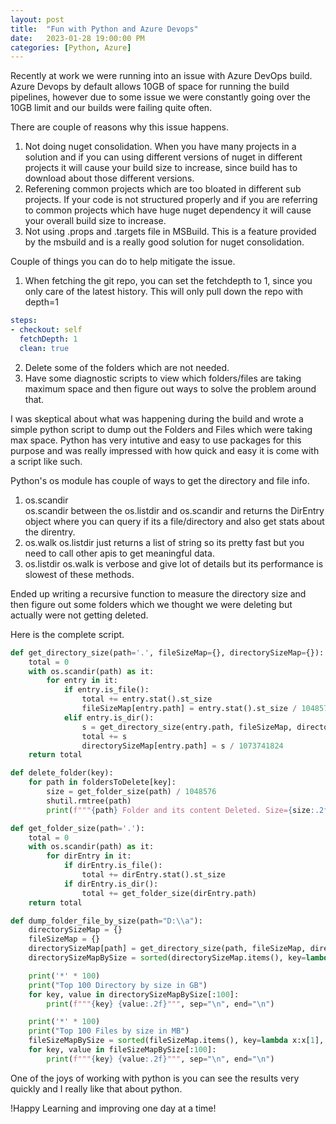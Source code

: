 ```yaml
---
layout: post
title:  "Fun with Python and Azure Devops"
date:   2023-01-28 19:00:00 PM
categories: [Python, Azure]
---
```


Recently at work we were running into an issue with Azure DevOps build. Azure Devops by default allows 10GB of space for running the build pipelines, however due to some issue we were constantly going over the 10GB limit and our builds were failing quite often.

There are couple of reasons why this issue happens.

1. Not doing nuget consolidation. When you have many projects in a solution and if you can using different versions of nuget in different projects it will cause your build size to increase, since build has to download about those different versions. 
2. Referening common projects which are too bloated in different sub projects. If your code is not structured properly and if you are referring to common projects which have huge nuget dependency it will cause your overall build size to increase.
3. Not using .props and .targets file in MSBuild. This is a feature provided by the msbuild and is a really good solution for nuget consolidation.

Couple of things you can do to help mitigate the issue.

1. When fetching the git repo, you can set the fetchdepth to 1, since you only care of the latest history. This will only pull down the repo with depth=1

```yaml
steps:
- checkout: self
  fetchDepth: 1
  clean: true
```

2. Delete some of the folders which are not needed.
3. Have some diagnostic scripts to view which folders/files are taking maximum space and then figure out ways to solve the problem around that.


I was skeptical about what was happening during the build and wrote a simple python script to dump out the Folders and Files which were taking max space. Python has very intutive and easy to use packages for this purpose and was really impressed with how quick and easy it is come with a script like such.

Python's os module has couple of ways to get the directory and file info.

1. os.scandir  
    os.scandir between the os.listdir and os.scandir and returns the DirEntry object where you can query if its a file/directory and also get stats about the direntry.
2. os.walk
    os.listdir just returns a list of string so its pretty fast but you need to call other apis to get meaningful data.
3. os.listdir
    os.walk is verbose and give lot of details but its performance is slowest of these methods.


Ended up writing a recursive function to measure the directory size and then figure out some folders which we thought we were deleting but actually were not getting deleted.

Here is the complete script.

```python
def get_directory_size(path='.', fileSizeMap={}, directorySizeMap={}):
    total = 0
    with os.scandir(path) as it:
        for entry in it:
            if entry.is_file():
                total += entry.stat().st_size
                fileSizeMap[entry.path] = entry.stat().st_size / 1048576
            elif entry.is_dir():
                s = get_directory_size(entry.path, fileSizeMap, directorySizeMap)
                total += s
                directorySizeMap[entry.path] = s / 1073741824
    return total

def delete_folder(key):
    for path in foldersToDelete[key]:
        size = get_folder_size(path) / 1048576
        shutil.rmtree(path)
        print(f"""{path} Folder and its content Deleted. Size={size:.2f} MB""")

def get_folder_size(path='.'):
    total = 0
    with os.scandir(path) as it:
        for dirEntry in it:
            if dirEntry.is_file():
                total += dirEntry.stat().st_size
            if dirEntry.is_dir():
                total += get_folder_size(dirEntry.path)
    return total

def dump_folder_file_by_size(path="D:\\a"):
    directorySizeMap = {}
    fileSizeMap = {}
    directorySizeMap[path] = get_directory_size(path, fileSizeMap, directorySizeMap) / 1073741824
    directorySizeMapBySize = sorted(directorySizeMap.items(), key=lambda x:x[1], reverse=True)

    print('*' * 100)
    print("Top 100 Directory by size in GB")
    for key, value in directorySizeMapBySize[:100]:
        print(f"""{key} {value:.2f}""", sep="\n", end="\n")

    print('*' * 100)
    print("Top 100 Files by size in MB")
    fileSizeMapBySize = sorted(fileSizeMap.items(), key=lambda x:x[1], reverse=True)
    for key, value in fileSizeMapBySize[:100]:
        print(f"""{key} {value:.2f}""", sep="\n", end="\n")
```

One of the joys of working with python is you can see the results very quickly and I really like that about python.

!Happy Learning and improving one day at a time!


